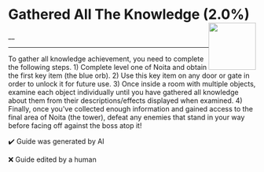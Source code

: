 # Gathered All The Knowledge (2.0%) <img style="float: right;" src="https://cdn.cloudflare.steamstatic.com/steamcommunity/public/images/apps/881100/c888cdb9375f8dc2a7ef516ddfb7f2822917aecb.jpg" width="96" height="96">

__

---

To gather all knowledge achievement, you need to complete the following steps. 1) Complete level one of Noita and obtain the first key item (the blue orb).  2) Use this key item on any door or gate in order to unlock it for future use.   3) Once inside a room with multiple objects, examine each object individually until you have gathered all knowledge about them from their descriptions/effects displayed when examined. 4) Finally, once you've collected enough information and gained access to the final area of Noita (the tower), defeat any enemies that stand in your way before facing off against the boss atop it!


:heavy_check_mark: Guide was generated by AI

:x: Guide edited by a human